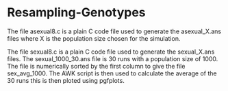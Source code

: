 # Resampling-Genotypes

The file asexual8.c is a plain C code file used to generate the asexual_X.ans files where X is the population size chosen for the simulation.

The file sexual8.c is a plain C code file used to generate the sexual_X.ans files.  The sexual_1000_30.ans file is 30 runs with a population size of 1000.  The file is numerically sorted by the first column to give the file sex_avg_1000. The AWK script is then used to calculate the average of the 30 runs this is then ploted using pgfplots.

 
